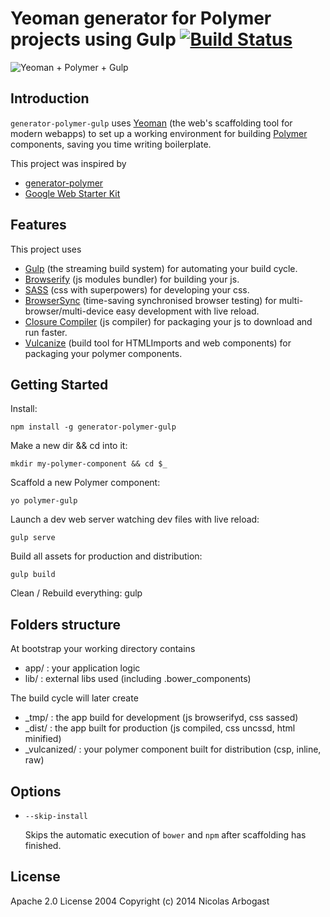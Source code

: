 
# Yeoman generator for Polymer projects using Gulp [![Build Status](https://secure.travis-ci.org/NicoArbogast/generator-polymer-gulp.png?branch=master)](https://travis-ci.org/NicoArbogast/generator-polymer-gulp)

![Yeoman + Polymer + Gulp](http://i.imgur.com/ZWA3ZSH.png "generator-polymer-gulp")

## Introduction

`generator-polymer-gulp` uses [Yeoman](http://yeoman.io) (the web's scaffolding tool for modern webapps) to set up a working environment for building [Polymer](http://www.polymer-project.org/) components, saving you time writing boilerplate.

This project was inspired by

- [generator-polymer](https://github.com/yeoman/generator-polymer)
- [Google Web Starter Kit](https://developers.google.com/web/starter-kit/)

## Features

This project uses

* [Gulp](http://gulpjs.com/) (the streaming build system) for automating your build cycle.
* [Browserify](http://browserify.org/) (js modules bundler) for building your js.
* [SASS](http://sass-lang.com/) (css with superpowers) for developing your css.
* [BrowserSync](http://www.browsersync.io/) (time-saving synchronised browser testing) for multi-browser/multi-device easy development with live reload.
* [Closure Compiler](https://developers.google.com/closure/compiler/) (js compiler) for packaging your js to download and run faster.
* [Vulcanize](https://github.com/Polymer/vulcanize) (build tool for HTMLImports and web components) for packaging your polymer components.

## Getting Started

Install:

    npm install -g generator-polymer-gulp

Make a new dir && cd into it:

    mkdir my-polymer-component && cd $_

Scaffold a new Polymer component:

    yo polymer-gulp

Launch a dev web server watching dev files with live reload:

    gulp serve

Build all assets for production and distribution:

    gulp build

Clean / Rebuild everything:
    gulp

## Folders structure

At bootstrap your working directory contains

* app/ : your application logic
* lib/ : external libs used (including .bower_components)

The build cycle will later create

* \_tmp/         : the app build for development (js browserifyd, css sassed)
* \_dist/        : the app built for production (js compiled, css uncssd, html minified)
* \_vulcanized/  : your polymer component built for distribution (csp, inline, raw)

## Options

* `--skip-install`

  Skips the automatic execution of `bower` and `npm` after scaffolding has finished.

## License

  Apache 2.0 License 2004
  Copyright (c) 2014 Nicolas Arbogast
